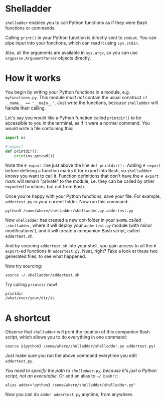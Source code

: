 # Shelladder
`shelladder` enables you to call Python functions as if they were Bash
functions or commands.

Calling `print()` in your Python function is directly sent to `stdout`. You can
pipe input into your functions, which can read it using `sys.stdin`.

Also, all the arguments are available in `sys.argv`, so you can use
`argparse.ArgumentParser` objects directly.


# How it works
You begin by writing your Python functions in a module, e.g. `myfunctions.py`.
This module _must not_ contain the usual construct `if __name__ == "__main__"`.
Just write the functions, because `shelladder` will handle their calling.

Let's say you would like a Python function called `printdir()` to be accessible
to you in the terminal, as if it were a normal command. You would write a file
containing this:

```python
import os

# export
def printdir():
    print(os.getcwd())
```

Note the `# export` line just above the line `def printdir():`. Adding `#
export` before defining a function marks it for export into Bash, so
`shelladdder` knows you want to call it. Function definitions that don't have
the `# export` mark will remain "private" to the module, i.e. they can be
called by other exported functions, but not from Bash.

Once you're happy with your Python functions, save your file. For example,
`addertest.py` in your current folder. Now run this command:

```
python3 /some/where/shelladder/shelladder.py addertest.py
```

Now `shelladder` has created a new dot-folder in your `$HOME` called
`.shelladder`, where it will deploy your `addertest.py` module (with minor
modifications!), and it will create a companion Bash script, called
`addertest.sh`.

And by sourcing `addertest.sh` into your shell, you gain access to
all the `# export`-ed functions in `addertest.py`. Neat, right? Take a look at
these two generated files, to see what happened.

Now try sourcing:

```
source ~/.shelladder/addertest.sh
```

Try calling `printdir` now!

```
printdir
/what/ever/your/dir/is
```


# A shortcut
Observe that `shelladder` will print the location of this companion Bash
script, which allows you to do everything in one command:

```
source $(python3 /some/where/shelladder/shelladder.py addertest.py)
```

Just make sure you run the above command everytime you edit `addertest.py`.

_You need to specify the path to `shelladder.py`, because it's just a Python
script, not an executable._ Or add an alias to `~/.bashrc`:

```
alias adder="python3 /some/where/shelladder/shelladder.py"
```

Now you can do `adder addertest.py` anytime, from anywhere.

